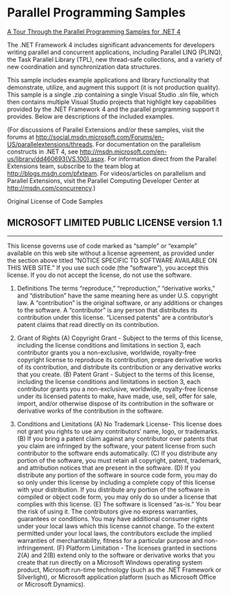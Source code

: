 # Parallel Programming Samples

[A Tour Through the Parallel Programming Samples for .NET 4](https://devblogs.microsoft.com/pfxteam/a-tour-through-the-parallel-programming-samples-for-net-4/)

The .NET Framework 4 includes significant advancements for developers writing parallel and concurrent applications, including Parallel LINQ (PLINQ), the Task Parallel Library (TPL), new thread-safe collections, and a variety of new coordination and synchronization data structures.

This sample includes example applications and library functionality that demonstrate, utilize, and augment this support (it is not production quality). This sample is a single .zip containing a single Visual Studio .sln file, which then contains multiple Visual Studio projects that highlight key capabilities provided by the .NET Framework 4 and the parallel programming support it provides. Below are descriptions of the included examples.

(For discussions of Parallel Extensions and/or these samples, visit the forums at http://social.msdn.microsoft.com/Forums/en-US/parallelextensions/threads. For documentation on the parallelism constructs in .NET 4, see http://msdn.microsoft.com/en-us/library/dd460693(VS.100).aspx. For information direct from the Parallel Extensions team, subscribe to the team blog at http://blogs.msdn.com/pfxteam. For videos/articles on parallelism and Parallel Extensions, visit the Parallel Computing Developer Center at http://msdn.com/concurrency.)

Original License of Code Samples

## MICROSOFT LIMITED PUBLIC LICENSE version 1.1

---
This license governs use of code marked as “sample” or “example” available on this web site without a license agreement, as provided under the section above titled “NOTICE SPECIFIC TO SOFTWARE AVAILABLE ON THIS WEB SITE.” If you use such code (the “software”), you accept this license. If you do not accept the license, do not use the software.


1. Definitions
The terms “reproduce,” “reproduction,” “derivative works,” and “distribution” have the same meaning here as under U.S. copyright law. 
A “contribution” is the original software, or any additions or changes to the software.
A “contributor” is any person that distributes its contribution under this license.
“Licensed patents” are a contributor’s patent claims that read directly on its contribution.


2. Grant of Rights
(A) Copyright Grant - Subject to the terms of this license, including the license conditions and limitations in section 3, each contributor grants you a non-exclusive, worldwide, royalty-free copyright license to reproduce its contribution, prepare derivative works of its contribution, and distribute its contribution or any derivative works that you create.
(B) Patent Grant - Subject to the terms of this license, including the license conditions and limitations in section 3, each contributor grants you a non-exclusive, worldwide, royalty-free license under its licensed patents to make, have made, use, sell, offer for sale, import, and/or otherwise dispose of its contribution in the software or derivative works of the contribution in the software.


3. Conditions and Limitations
(A) No Trademark License- This license does not grant you rights to use any contributors’ name, logo, or trademarks.
(B) If you bring a patent claim against any contributor over patents that you claim are infringed by the software, your patent license from such contributor to the software ends automatically.
(C) If you distribute any portion of the software, you must retain all copyright, patent, trademark, and attribution notices that are present in the software.
(D) If you distribute any portion of the software in source code form, you may do so only under this license by including a complete copy of this license with your distribution. If you distribute any portion of the software in compiled or object code form, you may only do so under a license that complies with this license.
(E) The software is licensed “as-is.” You bear the risk of using it. The contributors give no express warranties, guarantees or conditions. You may have additional consumer rights under your local laws which this license cannot change. To the extent permitted under your local laws, the contributors exclude the implied warranties of merchantability, fitness for a particular purpose and non-infringement.
(F) Platform Limitation - The licenses granted in sections 2(A) and 2(B) extend only to the software or derivative works that you create that run directly on a Microsoft Windows operating system product, Microsoft run-time technology (such as the .NET Framework or Silverlight), or Microsoft application platform (such as Microsoft Office or Microsoft Dynamics).
